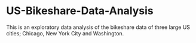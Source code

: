 # US-Bikeshare-Data-Analysis
This is an exploratory data analysis of the bikeshare data of three large US cities; Chicago, New York City and Washington.
